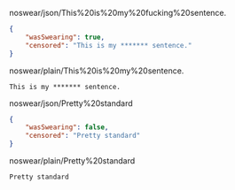 

noswear/json/This%20is%20my%20fucking%20sentence. 
```json
{
	"wasSwearing": true,
	"censored": "This is my ******* sentence."
}
```

noswear/plain/This%20is%20my%20sentence. 
```
This is my ******* sentence.
```


noswear/json/Pretty%20standard 
```json
{
	"wasSwearing": false,
	"censored": "Pretty standard"
}
```

noswear/plain/Pretty%20standard 
```
Pretty standard
```